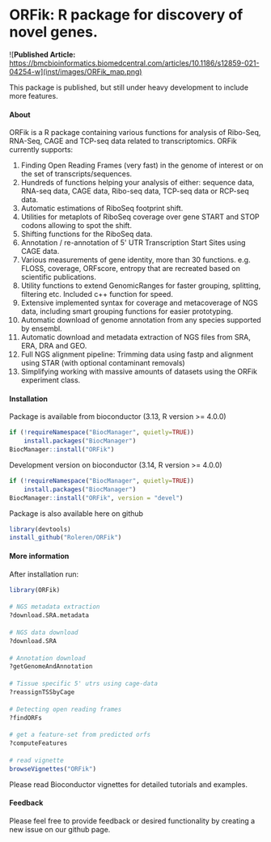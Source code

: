 ORFik: R package for discovery of novel genes.
==============================================================================
![**Published Article:** https://bmcbioinformatics.biomedcentral.com/articles/10.1186/s12859-021-04254-w](inst/images/ORFik_map.png)

This package is published, but still under heavy development to include more features.

#### About


ORFik is a R package containing various functions for analysis of Ribo-Seq, RNA-Seq, CAGE and TCP-seq data related to transcriptomics. ORFik currently supports:

1. Finding Open Reading Frames (very fast) in the genome of interest or on the 
set of transcripts/sequences.  
2. Hundreds of functions helping your analysis of either: sequence data, RNA-seq data, CAGE data, Ribo-seq data, TCP-seq data or RCP-seq data.
3. Automatic estimations of RiboSeq footprint shift.  
4. Utilities for metaplots of RiboSeq coverage over gene START and STOP codons 
allowing to spot the shift.  
5. Shifting functions for the RiboSeq data.  
6. Annotation / re-annotation of 5' UTR Transcription Start Sites using CAGE data.  
7. Various measurements of gene identity, more than 30 functions. e.g. FLOSS, coverage, ORFscore, 
entropy that are recreated based on scientific publications.  
8. Utility functions to extend GenomicRanges for faster grouping, splitting, filtering etc. Included c++ function for speed.
9. Extensive implemented syntax for coverage and metacoverage of NGS data, including smart grouping functions for easier prototyping.
10. Automatic download of genome annotation from any species supported by ensembl.
11. Automatic download and metadata extraction of NGS files from SRA, ERA, DRA and GEO. 
12. Full NGS alignment pipeline: Trimming data using fastp and alignment using STAR (with optional contaminant removals)
13. Simplifying working with massive amounts of datasets using the ORFik experiment class. 


#### Installation
Package is available from bioconductor (3.13, R version >= 4.0.0)
```r
if (!requireNamespace("BiocManager", quietly=TRUE))
    install.packages("BiocManager")
BiocManager::install("ORFik")
```

Development version on bioconductor (3.14, R version >= 4.0.0)
```r
if (!requireNamespace("BiocManager", quietly=TRUE))
    install.packages("BiocManager")
BiocManager::install("ORFik", version = "devel")
```  

Package is also available here on github
```r
library(devtools)
install_github("Roleren/ORFik")
```  

#### More information

After installation run:
```r
library(ORFik)

# NGS metadata extraction
?download.SRA.metadata

# NGS data download
?download.SRA

# Annotation download
?getGenomeAndAnnotation

# Tissue specific 5' utrs using cage-data
?reassignTSSbyCage

# Detecting open reading frames
?findORFs

# get a feature-set from predicted orfs
?computeFeatures

# read vignette
browseVignettes("ORFik")
```  
Please read Bioconductor vignettes for detailed tutorials and examples.

#### Feedback

Please feel free to provide feedback or desired functionality by creating a new issue on our github page.
